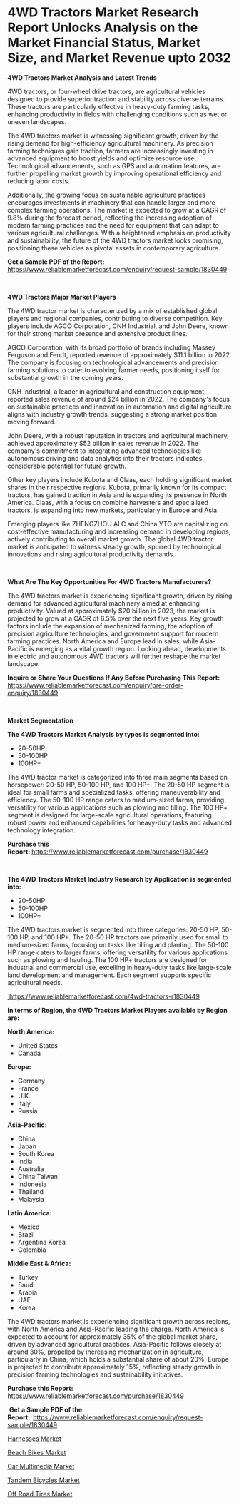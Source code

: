 <p><h1>4WD Tractors Market Research Report Unlocks Analysis on the Market Financial Status, Market Size, and Market Revenue upto 2032</h1></p><p><strong>4WD Tractors Market Analysis and Latest Trends</strong></p>
<p><p>4WD tractors, or four-wheel drive tractors, are agricultural vehicles designed to provide superior traction and stability across diverse terrains. These tractors are particularly effective in heavy-duty farming tasks, enhancing productivity in fields with challenging conditions such as wet or uneven landscapes.</p><p>The 4WD tractors market is witnessing significant growth, driven by the rising demand for high-efficiency agricultural machinery. As precision farming techniques gain traction, farmers are increasingly investing in advanced equipment to boost yields and optimize resource use. Technological advancements, such as GPS and automation features, are further propelling market growth by improving operational efficiency and reducing labor costs.</p><p>Additionally, the growing focus on sustainable agriculture practices encourages investments in machinery that can handle larger and more complex farming operations. The market is expected to grow at a CAGR of 9.8% during the forecast period, reflecting the increasing adoption of modern farming practices and the need for equipment that can adapt to various agricultural challenges. With a heightened emphasis on productivity and sustainability, the future of the 4WD tractors market looks promising, positioning these vehicles as pivotal assets in contemporary agriculture.</p></p>
<p><strong>Get a Sample PDF of the Report:&nbsp;</strong> <a href="https://www.reliablemarketforecast.com/enquiry/request-sample/1830449?utm_campaign=2130&utm_medium=2&utm_source=Github&utm_content=ia&utm_term=30032025&utm_id=4wd-tractors">https://www.reliablemarketforecast.com/enquiry/request-sample/1830449</a></p>
<p>&nbsp;</p>
<p><strong>4WD Tractors Major Market Players</strong></p>
<p><p>The 4WD tractor market is characterized by a mix of established global players and regional companies, contributing to diverse competition. Key players include AGCO Corporation, CNH Industrial, and John Deere, known for their strong market presence and extensive product lines.</p><p>AGCO Corporation, with its broad portfolio of brands including Massey Ferguson and Fendt, reported revenue of approximately $11.1 billion in 2022. The company is focusing on technological advancements and precision farming solutions to cater to evolving farmer needs, positioning itself for substantial growth in the coming years.</p><p>CNH Industrial, a leader in agricultural and construction equipment, reported sales revenue of around $24 billion in 2022. The company's focus on sustainable practices and innovation in automation and digital agriculture aligns with industry growth trends, suggesting a strong market position moving forward.</p><p>John Deere, with a robust reputation in tractors and agricultural machinery, achieved approximately $52 billion in sales revenue in 2022. The company's commitment to integrating advanced technologies like autonomous driving and data analytics into their tractors indicates considerable potential for future growth.</p><p>Other key players include Kubota and Claas, each holding significant market shares in their respective regions. Kubota, primarily known for its compact tractors, has gained traction in Asia and is expanding its presence in North America. Claas, with a focus on combine harvesters and specialized tractors, is expanding into new markets, particularly in Europe and Asia.</p><p>Emerging players like ZHENGZHOU ALC and China YTO are capitalizing on cost-effective manufacturing and increasing demand in developing regions, actively contributing to overall market growth. The global 4WD tractor market is anticipated to witness steady growth, spurred by technological innovations and rising agricultural productivity demands.</p></p>
<p>&nbsp;</p>
<p><strong>What Are The Key Opportunities For 4WD Tractors Manufacturers?</strong></p>
<p><p>The 4WD tractors market is experiencing significant growth, driven by rising demand for advanced agricultural machinery aimed at enhancing productivity. Valued at approximately $20 billion in 2023, the market is projected to grow at a CAGR of 6.5% over the next five years. Key growth factors include the expansion of mechanized farming, the adoption of precision agriculture technologies, and government support for modern farming practices. North America and Europe lead in sales, while Asia-Pacific is emerging as a vital growth region. Looking ahead, developments in electric and autonomous 4WD tractors will further reshape the market landscape.</p></p>
<p><strong>Inquire or Share Your Questions If Any Before Purchasing This Report:</strong> <a href="https://www.reliablemarketforecast.com/enquiry/pre-order-enquiry/1830449?utm_campaign=2130&utm_medium=2&utm_source=Github&utm_content=ia&utm_term=30032025&utm_id=4wd-tractors">https://www.reliablemarketforecast.com/enquiry/pre-order-enquiry/1830449</a></p>
<p>&nbsp;</p>
<p><strong>Market Segmentation</strong></p>
<p><strong>The 4WD Tractors Market Analysis by types is segmented into:</strong></p>
<p><ul><li>20-50HP</li><li>50-100HP</li><li>100HP+</li></ul></p>
<p><p>The 4WD tractor market is categorized into three main segments based on horsepower: 20-50 HP, 50-100 HP, and 100 HP+. The 20-50 HP segment is ideal for small farms and specialized tasks, offering maneuverability and efficiency. The 50-100 HP range caters to medium-sized farms, providing versatility for various applications such as plowing and tilling. The 100 HP+ segment is designed for large-scale agricultural operations, featuring robust power and enhanced capabilities for heavy-duty tasks and advanced technology integration.</p></p>
<p><strong>Purchase this Report:&nbsp;</strong><a href="https://www.reliablemarketforecast.com/purchase/1830449?utm_campaign=2130&utm_medium=2&utm_source=Github&utm_content=ia&utm_term=30032025&utm_id=4wd-tractors">https://www.reliablemarketforecast.com/purchase/1830449</a></p>
<p>&nbsp;</p>
<p><strong>The 4WD Tractors Market Industry Research by Application is segmented into:</strong></p>
<p><ul><li>20-50HP</li><li>50-100HP</li><li>100HP+</li></ul></p>
<p><p>The 4WD tractors market is segmented into three categories: 20-50 HP, 50-100 HP, and 100 HP+. The 20-50 HP tractors are primarily used for small to medium-sized farms, focusing on tasks like tilling and planting. The 50-100 HP range caters to larger farms, offering versatility for various applications such as plowing and hauling. The 100 HP+ tractors are designed for industrial and commercial use, excelling in heavy-duty tasks like large-scale land development and management. Each segment supports specific agricultural needs.</p></p>
<p><a href="https://www.reliablemarketforecast.com/4wd-tractors-r1830449?utm_campaign=2130&utm_medium=2&utm_source=Github&utm_content=ia&utm_term=30032025&utm_id=4wd-tractors">&nbsp;https://www.reliablemarketforecast.com/4wd-tractors-r1830449</a></p>
<p><strong>In terms of Region, the 4WD Tractors Market Players available by Region are:</strong></p>
<p>
    <p> <strong> North America: </strong>
        <ul>
            <li>United States</li>
            <li>Canada</li>
        </ul>
        </p> 
    <p> <strong> Europe: </strong>
        <ul>
            <li>Germany</li>
            <li>France</li>
            <li>U.K.</li>
            <li>Italy</li>
            <li>Russia</li>
        </ul>
        </p> 
    <p> <strong> Asia-Pacific: </strong>
        <ul>
            <li>China</li>
            <li>Japan</li>
            <li>South Korea</li>
            <li>India</li>
            <li>Australia</li>
            <li>China Taiwan</li>
            <li>Indonesia</li>
            <li>Thailand</li>
            <li>Malaysia</li>
        </ul>
        </p> 
    <p> <strong> Latin America: </strong>
        <ul>
            <li>Mexico</li>
            <li>Brazil</li>
            <li>Argentina Korea</li>
            <li>Colombia</li>
        </ul>
        </p> 
    <p> <strong> Middle East & Africa: </strong>
        <ul>
            <li>Turkey</li>
            <li>Saudi</li>
            <li>Arabia</li>
            <li>UAE</li>
            <li>Korea</li>
        </ul>
    </p>
    </p>
<p><p>The 4WD tractors market is experiencing significant growth across regions, with North America and Asia-Pacific leading the charge. North America is expected to account for approximately 35% of the global market share, driven by advanced agricultural practices. Asia-Pacific follows closely at around 30%, propelled by increasing mechanization in agriculture, particularly in China, which holds a substantial share of about 20%. Europe is projected to contribute approximately 15%, reflecting steady growth in precision farming technologies and sustainability initiatives.</p></p>
<p><strong>Purchase this Report: </strong><a href="https://www.reliablemarketforecast.com/purchase/1830449?utm_campaign=2130&utm_medium=2&utm_source=Github&utm_content=ia&utm_term=30032025&utm_id=4wd-tractors">https://www.reliablemarketforecast.com/purchase/1830449</a></p>
<p>&nbsp;<strong>Get a Sample PDF of the Report:&nbsp;&nbsp;</strong><a href="https://www.reliablemarketforecast.com/enquiry/request-sample/1830449?utm_campaign=2130&utm_medium=2&utm_source=Github&utm_content=ia&utm_term=30032025&utm_id=4wd-tractors">https://www.reliablemarketforecast.com/enquiry/request-sample/1830449</a></p>
<p><strong></strong></p>
<p><p><a href="https://github.com/marcayaminig/Market-Research-Report-List-1/blob/main/harnesses-market.md?utm_campaign=2130&utm_medium=2&utm_source=Github&utm_content=ia&utm_term=30032025&utm_id=4wd-tractors">Harnesses Market</a></p><p><a href="https://github.com/busamoleankk/Market-Research-Report-List-1/blob/main/beach-bikes-market.md?utm_campaign=2130&utm_medium=2&utm_source=Github&utm_content=ia&utm_term=30032025&utm_id=4wd-tractors">Beach Bikes Market</a></p><p><a href="https://github.com/yodhafirorae/Market-Research-Report-List-1/blob/main/car-multimedia-market.md?utm_campaign=2130&utm_medium=2&utm_source=Github&utm_content=ia&utm_term=30032025&utm_id=4wd-tractors">Car Multimedia Market</a></p><p><a href="https://github.com/awwqamet/Market-Research-Report-List-1/blob/main/tandem-bicycles-market.md?utm_campaign=2130&utm_medium=2&utm_source=Github&utm_content=ia&utm_term=30032025&utm_id=4wd-tractors">Tandem Bicycles Market</a></p><p><a href="https://github.com/chillwervenu/Market-Research-Report-List-1/blob/main/off-road-tires-market.md?utm_campaign=2130&utm_medium=2&utm_source=Github&utm_content=ia&utm_term=30032025&utm_id=4wd-tractors">Off Road Tires Market</a></p></p>